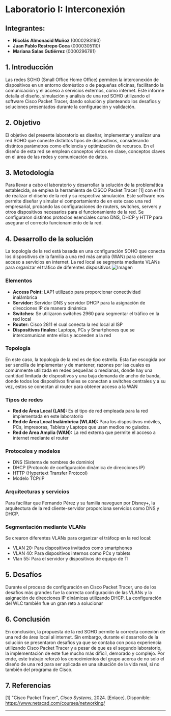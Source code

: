 # Laboratorio I: Interconexión

## Integrantes:
- **Nicolás Almonacid Muñoz** (0000293190)
- **Juan Pablo Restrepo Coca** (0000305110)
- **Mariana Salas Gutiérrez** (0000296781)

## 1. Introducción
Las redes SOHO (Small Office Home Office) permiten la interconexión de dispositivos en un entorno doméstico o de pequeñas oficinas, facilitando la comunicación y el acceso a servicios externos, como internet. Este informe detalla el diseño, simulación y análisis de una red SOHO utilizando el software Cisco Packet Tracer, dando solución y planteando los desafios y soluciones presentados durante la configuración y validación.

## 2. Objetivo
El objetivo del presente laboratorio es diseñar, implementar y analizar una red SOHO que conecte distintos tipos de dispositivos, considerando distintos parámetros como eficiencia y optimización de recursos. En el diseño de esta red se emplean conceptos vistos en clase, conceptos claves en el área de las redes y comunicación de datos.

## 3. Metodología
Para llevar a cabo el laboratorio y desarrollar la solución de la problemática establecida, se emplea la herramienta de CISCO Packet Tracer [1] con el fin de realizar el diseño de la red y su respectiva simulación. Este software nos permite diseñar y simular el comportamiento de en este caso una red empresarial, probando las configuraciones de routers, switches, servers y otros dispositivos necesarios para el funcionamiento de la red. Se configuraron distintos protoclos esenciales como DNS, DHCP y HTTP para asegurar el correcto funcionamiento de la red. 

## 4. Desarrollo de la solución

La topología de la red está basada en una configuración SOHO que conecta los dispositivos de la familia a una red más amplia (WAN) para obtener acceso a servicios en internet. La red local se segmenta mediante VLANs para organizar el tráfico de diferentes dispositivos
![Imagen](redes_lab01.jpg)

### Elementos
- **Access Point:** LAP1 utilizado para proporcionar conectividad inalámbrica
- **Servidor:** Servidor DNS y servidor DHCP para la asignación de direcciones IP de manera dinámica
- **Switches:** Se utilizaron switches 2960 para segmentar el tráfico en la red local
- **Router:** Cisco 2811 el cual conecta la red local al ISP
- **Dispositivos finales:** Laptops, PCs y Smartphones que se intercomunican entre ellos y acceeden a la red 
  
### Topología
En este caso, la topología de la red es de tipo estrella. Esta fue escogida por ser sencilla de implementar y de mantener, razones por las cuales es comúnmente utilizada en redes pequeñas o medianas, donde hay una cantidad limitada de dispositivos y una baja demanda de ancho de banda, donde todos los dispositivos finales se conectan a switches centrales y a su vez, estos se conectan al router para obtener acceso a la WAN

### Tipos de redes
- **Red de Área Local (LAN):** Es el tipo de red empleada para la red implementada en este laboratorio
- **Red de Área Local Inalámbrica (WLAN):** Para los dispositivos móviles, PCs, impresoras, Tablets y Laptops que usan medios no guiados.
- **Red de Área Amplia (WAN):** La red externa que permite el acceso a internet mediante el router 

### Protocolos y modelos
- DNS (Sistema de nombres de dominio)
- DHCP (Protocolo de configuración dinámica de direcciones IP)
- HTTP (Hypertext Transfer Protocol)
- Modelo TCP/IP

### Arquitecturas y servicios
Para facilitar que Fernando Pérez y su familia naveguen por Disney+, la arquitectura de la red cliente-servidor proporciona servicios como DNS y DHCP.

### Segmentación mediante VLANs
Se crearon diferentes VLANs para organizar el tráfocp en la red local:
- VLAN 20: Para dispositivos invitados como smartphones
- VLAN 40: Para dispositivos internos como PCs y tablets
- Vlan 55: Para el servidor y dispositivos de equipo de TI

## 5. Desafíos
Durante el proceso de configuración en Cisco Packet Tracer, uno de los desafíos más grandes fue la correcta configuración de las VLANs y la asignación de direcciones IP dinámicas utilizando DHCP. La configuración del WLC también fue un gran reto a solucionar

## 6. Conclusión
En conclusión, la propuesta de la red SOHO permite la correcta conexión de una red de área local al internet. Sin embargo, durante el desarrollo de la solución se presentaron desafíos ya que se contaba con poca experiencia utilizando Cisco Packet Tracer y a pesar de que es el segundo laboratorio, la implementación de este fue mucho más dificíl, demorado y complejo. Por ende, este trabajo reforzó los conocimientos del grupo acerca de no solo el diseño de una red para ser aplicada en una situación de la vida real, si no también del programa de Cisco.

## 7. Referencias
[1] "Cisco Packet Tracer", *Cisco Systems*, 2024. [Enlace]. Disponible: https://www.netacad.com/courses/networking/
****
